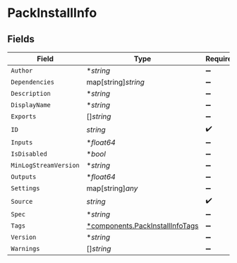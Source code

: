# PackInstallInfo


## Fields

| Field                                                                             | Type                                                                              | Required                                                                          | Description                                                                       |
| --------------------------------------------------------------------------------- | --------------------------------------------------------------------------------- | --------------------------------------------------------------------------------- | --------------------------------------------------------------------------------- |
| `Author`                                                                          | **string*                                                                         | :heavy_minus_sign:                                                                | N/A                                                                               |
| `Dependencies`                                                                    | map[string]*string*                                                               | :heavy_minus_sign:                                                                | N/A                                                                               |
| `Description`                                                                     | **string*                                                                         | :heavy_minus_sign:                                                                | N/A                                                                               |
| `DisplayName`                                                                     | **string*                                                                         | :heavy_minus_sign:                                                                | N/A                                                                               |
| `Exports`                                                                         | []*string*                                                                        | :heavy_minus_sign:                                                                | N/A                                                                               |
| `ID`                                                                              | *string*                                                                          | :heavy_check_mark:                                                                | N/A                                                                               |
| `Inputs`                                                                          | **float64*                                                                        | :heavy_minus_sign:                                                                | N/A                                                                               |
| `IsDisabled`                                                                      | **bool*                                                                           | :heavy_minus_sign:                                                                | N/A                                                                               |
| `MinLogStreamVersion`                                                             | **string*                                                                         | :heavy_minus_sign:                                                                | N/A                                                                               |
| `Outputs`                                                                         | **float64*                                                                        | :heavy_minus_sign:                                                                | N/A                                                                               |
| `Settings`                                                                        | map[string]*any*                                                                  | :heavy_minus_sign:                                                                | N/A                                                                               |
| `Source`                                                                          | *string*                                                                          | :heavy_check_mark:                                                                | N/A                                                                               |
| `Spec`                                                                            | **string*                                                                         | :heavy_minus_sign:                                                                | N/A                                                                               |
| `Tags`                                                                            | [*components.PackInstallInfoTags](../../models/components/packinstallinfotags.md) | :heavy_minus_sign:                                                                | N/A                                                                               |
| `Version`                                                                         | **string*                                                                         | :heavy_minus_sign:                                                                | N/A                                                                               |
| `Warnings`                                                                        | []*string*                                                                        | :heavy_minus_sign:                                                                | N/A                                                                               |